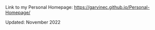 Link to my Personal Homepage:
https://garvinec.github.io/Personal-Homepage/

Updated: November 2022

